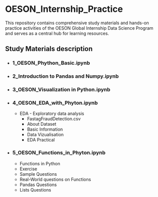 # OESON_Internship_Practice
This repository contains comprehensive study materials and hands-on practice activities of the OESON Global Internship Data Science Program and serves as a central hub for learning resources.
## Study Materials description
- ### 1_OESON_Phython_Basic.ipynb
  
- ### 2_Introduction to Pandas and Numpy.ipynb
- ### 3_OESON_Visualization in Python.ipynb
- ### 4_OESON_EDA_with_Phyton.ipynb
    * EDA - Exploratory data analysis
      - FastagFraudDetection.csv
      - About Dataset
      - Basic Information
      - Data Vizualisation
      - EDA Practical
- ### 5_OESON_Functions_in_Phyton.ipynb
    * Functions in Python
    * Exercise
    * Sample Questions
    * Real-World questions on Functions
    * Pandas Questions 
    * Lists Questions
     
      
